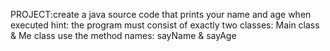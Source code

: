 PROJECT:create a java source code that prints your name and age when executed
hint: the program must consist of exactly two classes: Main class & Me class
use the method names: sayName & sayAge 
